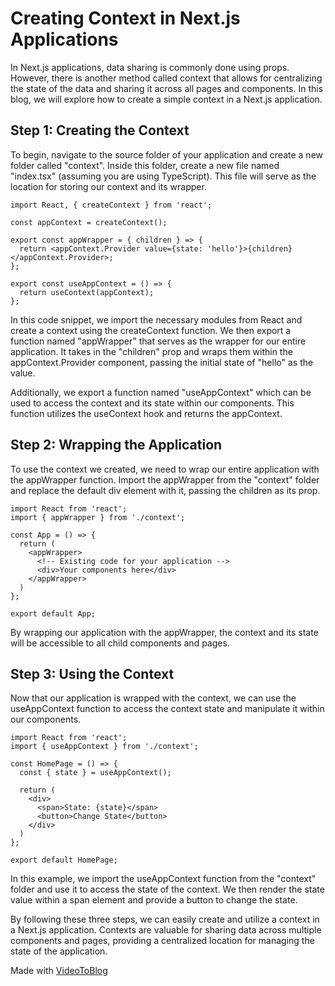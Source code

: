 Creating Context in Next.js Applications
========================================

In Next.js applications, data sharing is commonly done using props. However, there is another method called context that allows for centralizing the state of the data and sharing it across all pages and components. In this blog, we will explore how to create a simple context in a Next.js application.

Step 1: Creating the Context
----------------------------

To begin, navigate to the source folder of your application and create a new folder called "context". Inside this folder, create a new file named "index.tsx" (assuming you are using TypeScript). This file will serve as the location for storing our context and its wrapper.

    import React, { createContext } from 'react';
    
    const appContext = createContext();
    
    export const appWrapper = { children } => {
      return <appContext.Provider value={state: 'hello'}>{children}</appContext.Provider>;
    };
    
    export const useAppContext = () => {
      return useContext(appContext);
    };
    

In this code snippet, we import the necessary modules from React and create a context using the createContext function. We then export a function named "appWrapper" that serves as the wrapper for our entire application. It takes in the "children" prop and wraps them within the appContext.Provider component, passing the initial state of "hello" as the value.

Additionally, we export a function named "useAppContext" which can be used to access the context and its state within our components. This function utilizes the useContext hook and returns the appContext.

Step 2: Wrapping the Application
--------------------------------

To use the context we created, we need to wrap our entire application with the appWrapper function. Import the appWrapper from the "context" folder and replace the default div element with it, passing the children as its prop.

    import React from 'react';
    import { appWrapper } from './context';
    
    const App = () => {
      return (
        <appWrapper>
          <!-- Existing code for your application -->
          <div>Your components here</div>
        </appWrapper>
      )
    };
    
    export default App;
    

By wrapping our application with the appWrapper, the context and its state will be accessible to all child components and pages.

Step 3: Using the Context
-------------------------

Now that our application is wrapped with the context, we can use the useAppContext function to access the context state and manipulate it within our components.

    import React from 'react';
    import { useAppContext } from './context';
    
    const HomePage = () => {
      const { state } = useAppContext();
    
      return (
        <div>
          <span>State: {state}</span>
          <button>Change State</button>
        </div>
      )
    };
    
    export default HomePage;
    

In this example, we import the useAppContext function from the "context" folder and use it to access the state of the context. We then render the state value within a span element and provide a button to change the state.

By following these three steps, we can easily create and utilize a context in a Next.js application. Contexts are valuable for sharing data across multiple components and pages, providing a centralized location for managing the state of the application.

Made with [VideoToBlog](https://www.videoToBlog.ai)
